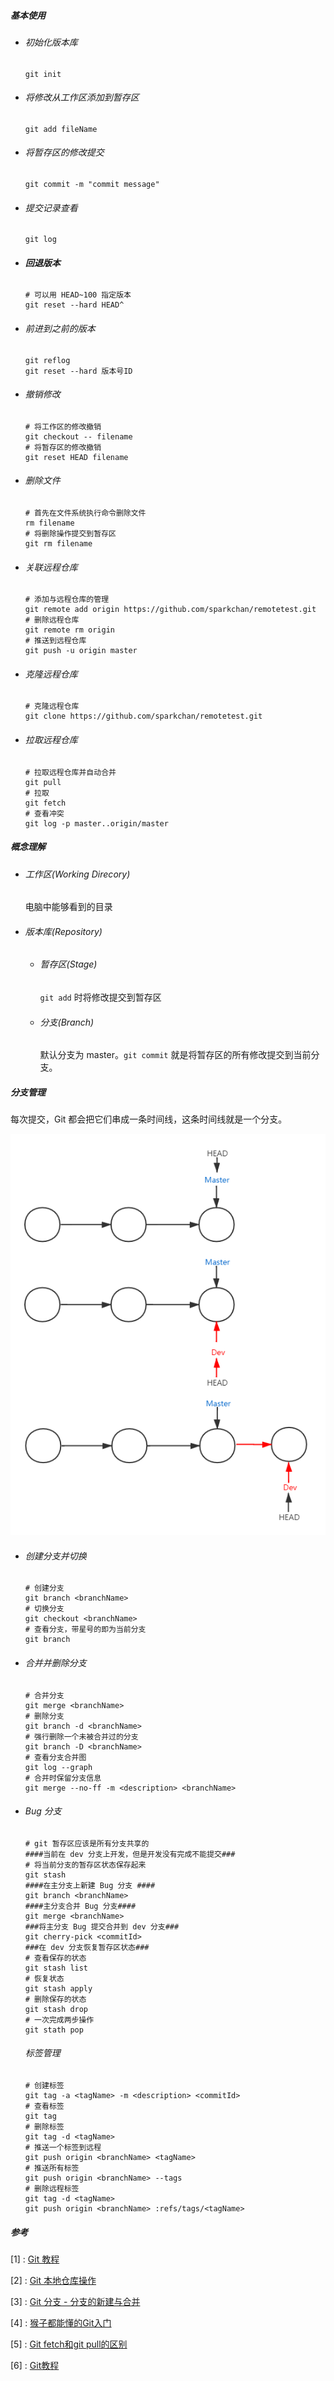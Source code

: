 ##### 基本使用

- ###### 初始化版本库	

    ```shell
    git init
    ```
    
- ###### 将修改从工作区添加到暂存区

    ```shell
    git add fileName
    ```

- ###### 将暂存区的修改提交
    ```shell
    git commit -m "commit message"
    ```

- ###### 提交记录查看
    ```shell
    git log
    ```

- ###### **回退版本**
    ```shell
    # 可以用 HEAD~100 指定版本
    git reset --hard HEAD^
    ```

- ###### 前进到之前的版本	
    ```shell
    git reflog
    git reset --hard 版本号ID
    ```

- ###### 撤销修改

    ```shell
    # 将工作区的修改撤销
    git checkout -- filename
    # 将暂存区的修改撤销
    git reset HEAD filename
    ```

- ###### 删除文件

    ```shell
    # 首先在文件系统执行命令删除文件
    rm filename
    # 将删除操作提交到暂存区
    git rm filename
    ```

- ###### 关联远程仓库

    ``` shell
    # 添加与远程仓库的管理
    git remote add origin https://github.com/sparkchan/remotetest.git
    # 删除远程仓库
    git remote rm origin
    # 推送到远程仓库
    git push -u origin master
    ```

- ###### 克隆远程仓库

    ```shell
    # 克隆远程仓库
    git clone https://github.com/sparkchan/remotetest.git
    ```

- ###### 拉取远程仓库

    ```shell
    # 拉取远程仓库并自动合并
    git pull
    # 拉取
    git fetch
    # 查看冲突
    git log -p master..origin/master
    ```

##### 概念理解

- ###### 工作区(Working Direcory)

    电脑中能够看到的目录

- ###### 版本库(Repository)

    - ###### 暂存区(Stage)

        `git add` 时将修改提交到暂存区

    - ###### 分支(Branch)

        默认分支为 master。`git commit` 就是将暂存区的所有修改提交到当前分支。

##### 分支管理

每次提交，Git 都会把它们串成一条时间线，这条时间线就是一个分支。

![](asserts/branch.png)

- ###### 创建分支并切换

    ```shell
    # 创建分支
    git branch <branchName>
    # 切换分支
    git checkout <branchName>
    # 查看分支，带星号的即为当前分支
    git branch 
    ```

- ###### 合并并删除分支

    ```shell
    # 合并分支
    git merge <branchName>
    # 删除分支
    git branch -d <branchName>
    # 强行删除一个未被合并过的分支
    git branch -D <branchName>
    # 查看分支合并图
    git log --graph
    # 合并时保留分支信息
    git merge --no-ff -m <description> <branchName>
    ```

- ###### Bug 分支

    ```shell
    # git 暂存区应该是所有分支共享的
    ####当前在 dev 分支上开发，但是开发没有完成不能提交###
    # 将当前分支的暂存区状态保存起来
    git stash
    ####在主分支上新建 Bug 分支 ####
    git branch <branchName>
    ####主分支合并 Bug 分支####
    git merge <branchName>
    ###将主分支 Bug 提交合并到 dev 分支###
    git cherry-pick <commitId>
    ###在 dev 分支恢复暂存区状态###
    # 查看保存的状态
    git stash list
    # 恢复状态
    git stash apply
    # 删除保存的状态
    git stash drop
    # 一次完成两步操作
    git stath pop
    ```

    ###### 标签管理

    ```shell
    # 创建标签
    git tag -a <tagName> -m <description> <commitId>
    # 查看标签
    git tag
    # 删除标签
    git tag -d <tagName>
    # 推送一个标签到远程
    git push origin <branchName> <tagName>
    # 推送所有标签
    git push origin <branchName> --tags
    # 删除远程标签
    git tag -d <tagName>
    git push origin <branchName> :refs/tags/<tagName>
    ```

##### 参考

[1] : [Git 教程](https://www.liaoxuefeng.com/wiki/896043488029600)

[2] : [Git 本地仓库操作](https://www.cnblogs.com/feeland/p/4500721.html)

[3] : [Git 分支 - 分支的新建与合并]([https://git-scm.com/book/zh/v2/Git-%E5%88%86%E6%94%AF-%E5%88%86%E6%94%AF%E7%9A%84%E6%96%B0%E5%BB%BA%E4%B8%8E%E5%90%88%E5%B9%B6](https://git-scm.com/book/zh/v2/Git-分支-分支的新建与合并))

[4] : [猴子都能懂的Git入门](https://backlog.com/git-tutorial/cn/stepup/stepup1_4.html)

[5] : [Git fetch和git pull的区别](https://blog.csdn.net/hudashi/article/details/7664457)

[6] : [Git教程](https://www.yiibai.com/git)
